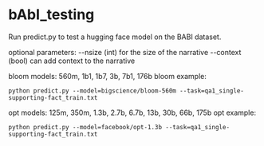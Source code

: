 # bAbI_testing
 
Run predict.py to test a hugging face model on the BABI dataset. 

optional parameters: 
    --nsize (int) for the size of the narrative
    --context (bool) can add context to the narrative

bloom models: 560m, 1b1, 1b7, 3b, 7b1, 176b
bloom example: 

`python predict.py --model=bigscience/bloom-560m --task=qa1_single-supporting-fact_train.txt`

opt models: 125m, 350m, 1.3b, 2.7b, 6.7b, 13b, 30b, 66b, 175b
opt example: 

`python predict.py --model=facebook/opt-1.3b --task=qa1_single-supporting-fact_train.txt`
